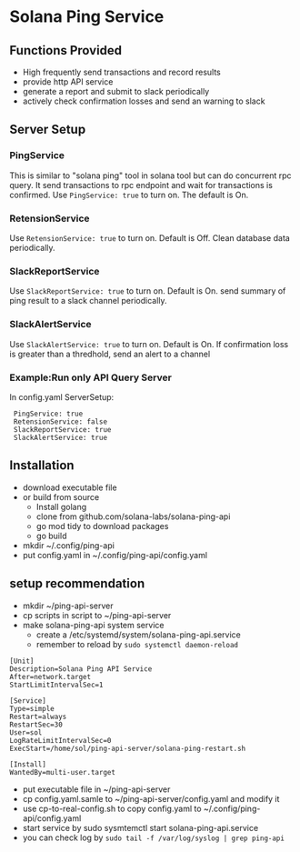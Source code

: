 # Solana Ping Service 

## Functions Provided
- High frequently send transactions and record results
- provide http API service 
- generate a report and submit to slack periodically
- actively check confirmation losses and send an warning to slack

## Server Setup
### PingService
This is similar to  "solana ping" tool in solana tool but can do concurrent rpc query.
It send transactions to rpc endpoint and wait for transactions is confirmed. 
Use `PingService: true` to turn on. The default is On. 

### RetensionService
Use `RetensionService: true` to turn on. Default is Off.
Clean database data periodically.

### SlackReportService
Use `SlackReportService: true` to turn on. Default is On.
send summary of ping result to a slack channel periodically.

### SlackAlertService
Use `SlackAlertService: true` to turn on. Default is On.
If confirmation loss is greater than a thredhold, send an alert to a channel

### Example:Run only API Query Server
In config.yaml ServerSetup: 
```
 PingService: true           
 RetensionService: false        
 SlackReportService: true
 SlackAlertService: true    
```

## Installation
- download executable file 
- or build from source
    - Install golang 
    - clone from github.com/solana-labs/solana-ping-api
    - go mod tidy to download packages
    - go build 
- mkdir ~/.config/ping-api
- put config.yaml in ~/.config/ping-api/config.yaml

## setup recommendation
- mkdir ~/ping-api-server
- cp scripts in script to ~/ping-api-server
- make solana-ping-api system service 
    - create a /etc/systemd/system/solana-ping-api.service
    - remember to reload by ```sudo systemctl daemon-reload```

```
[Unit]
Description=Solana Ping API Service
After=network.target
StartLimitIntervalSec=1

[Service]
Type=simple
Restart=always
RestartSec=30
User=sol
LogRateLimitIntervalSec=0
ExecStart=/home/sol/ping-api-server/solana-ping-restart.sh

[Install]
WantedBy=multi-user.target

```

- put executable file in ~/ping-api-server
- cp config.yaml.samle to ~/ping-api-server/config.yaml and modify it 
- use cp-to-real-config.sh to copy config.yaml to ~/.config/ping-api/config.yaml
- start service by sudo sysmtemctl start solana-ping-api.service
- you can check log by ```sudo tail -f /var/log/syslog | grep ping-api```
